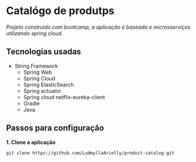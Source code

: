 # Catalógo de produtps
*Projeto construído com bootcamp, a aplicação é baseada e microsserviços utilizando spring cloud.*

## Tecnologias usadas
- String Framework
  - Spring Web
  - Spring Cloud
  - Spring ElasticSearch
  - Spring actuator
  - Spring cloud netflix-eureka-client
  - Gradle
  - Java 

## Passos para configuração

**1. Clone a aplicação**

```bash
git clone https://github.com/LudmyllaArielly/product-catalog.git
```
